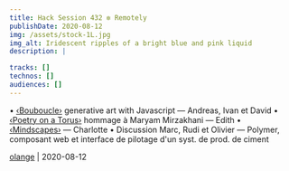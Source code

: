 ```yaml
---
title: Hack Session 432 ✼ Remotely
publishDate: 2020-08-12
img: /assets/stock-1L.jpg
img_alt: Iridescent ripples of a bright blue and pink liquid
description: |

tracks: []
technos: []
audiences: []
---
```


• [‹Bouboucle›](http://bouboucle.com) generative art with Javascript — Andreas, Ivan et David
• [‹Poetry on a Torus›](https://eviau.github.io/torus/) hommage à Maryam Mirzakhani — Edith
• [‹Mindscapes›](https://mindscapes.io) — Charlotte
• Discussion Marc, Rudi et Olivier — Polymer, composant web et interface de pilotage d'un syst. de prod. de ciment

[olange](https://github.com/olange) | 2020-08-12


